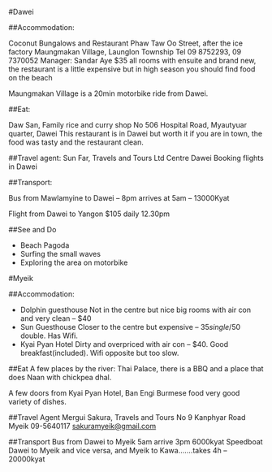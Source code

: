 #Dawei

##Accommodation:

Coconut Bungalows and Restaurant
Phaw Taw Oo Street, after the ice factory
Maungmakan Village, Launglon Township
Tel 09 8752293, 09 7370052
Manager: Sandar Aye
$35 all rooms with ensuite and brand new, the restaurant is a little expensive but in high season you should find food on the beach

Maungmakan Village is a 20min motorbike ride from Dawei.

##Eat:

Daw San, Family rice and curry shop
No 506 Hospital Road, Myautyuar quarter, Dawei
This restaurant is in Dawei but worth it if you are in town, the food was tasty and the restaurant clean.

##Travel agent:
Sun Far, Travels and Tours Ltd
Centre Dawei
Booking flights in Dawei

##Transport:

Bus from Mawlamyine to Dawei – 8pm arrives at 5am – 13000Kyat

Flight from Dawei to Yangon $105 daily 12.30pm

##See and Do

 * Beach Pagoda
 * Surfing the small waves
 * Exploring the area on motorbike
 
#Myeik

##Accommodation:

 * Dolphin guesthouse
   Not in the centre but nice big rooms with air con and very clean – $40
 * Sun Guesthouse
   Closer to the centre but expensive – $35 single/$50 double. Has Wifi.
 * Kyai Pyan Hotel
   Dirty and overpriced with air con – $40. Good breakfast(included). Wifi opposite but too slow.

##Eat
A few places by the river: Thai Palace, there is a BBQ and a place that does Naan with chickpea dhal.

A few doors from Kyai Pyan Hotel, Ban Engi Burmese food very good variety of dishes.

##Travel Agent
Mergui Sakura, Travels and Tours
No 9 Kanphyar Road
Myeik
09-5640117
sakuramyeik@gmail.com

##Transport
Bus from Dawei to Myeik 5am arrive 3pm 6000kyat
Speedboat Dawei to Myeik and vice versa, and Myeik to Kawa…….takes 4h – 20000kyat